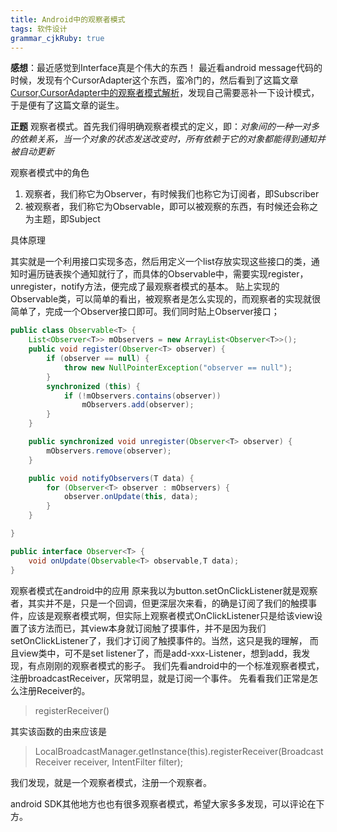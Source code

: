 ```yaml
---
title: Android中的观察者模式
tags: 软件设计
grammar_cjkRuby: true
---
```


**感想**：最近感觉到Interface真是个伟大的东西！
最近看android message代码的时候，发现有个CursorAdapter这个东西，蛮冷门的，然后看到了这篇文章[Cursor,CursorAdapter中的观察者模式解析][1]，发现自己需要恶补一下设计模式，于是便有了这篇文章的诞生。

**正题**
观察者模式。首先我们得明确观察者模式的定义，即：*对象间的一种一对多的依赖关系，当一个对象的状态发送改变时，所有依赖于它的对象都能得到通知并被自动更新*
          
 观察者模式中的角色

 1. 观察者，我们称它为Observer，有时候我们也称它为订阅者，即Subscriber
 2. 被观察者，我们称它为Observable，即可以被观察的东西，有时候还会称之为主题，即Subject

具体原理

其实就是一个利用接口实现多态，然后用定义一个list存放实现这些接口的类，通知时遍历链表挨个通知就行了，而具体的Observable中，需要实现register，unregister，notify方法，便完成了最观察者模式的基本。
贴上实现的Observable类，可以简单的看出，被观察者是怎么实现的，而观察者的实现就很简单了，完成一个Observer接口即可。我们同时贴上Observer接口；



``` java
public class Observable<T> {
    List<Observer<T>> mObservers = new ArrayList<Observer<T>>();
    public void register(Observer<T> observer) {
        if (observer == null) {
            throw new NullPointerException("observer == null");
        }
        synchronized (this) {
            if (!mObservers.contains(observer))
                mObservers.add(observer);
        }
    }

    public synchronized void unregister(Observer<T> observer) {
        mObservers.remove(observer);
    }

    public void notifyObservers(T data) {
        for (Observer<T> observer : mObservers) {
            observer.onUpdate(this, data);
        }
    }

}

public interface Observer<T> {
    void onUpdate(Observable<T> observable,T data);
}


```


观察者模式在android中的应用
    原来我以为button.setOnClickListener就是观察者，其实并不是，只是一个回调，但更深层次来看，的确是订阅了我们的触摸事件，应该是观察者模式啊，但实际上观察者模式OnClickListener只是给该view设置了该方法而已，其view本身就订阅触了摸事件，并不是因为我们setOnClickListener了，我们才订阅了触摸事件的。当然，这只是我的理解，
而且view类中，可不是set listener了，而是add-xxx-Listener，想到add，我发现，有点刚刚的观察者模式的影子。
    我们先看android中的一个标准观察者模式，注册broadcastReceiver，灰常明显，就是订阅一个事件。
    先看看我们正常是怎么注册Receiver的。
    

>  registerReceiver()

其实该函数的由来应该是

> LocalBroadcastManager.getInstance(this).registerReceiver(BroadcastReceiver
> receiver, IntentFilter filter);

    
我们发现，就是一个观察者模式，注册一个观察者。
    
android SDK其他地方也也有很多观察者模式，希望大家多多发现，可以评论在下方。


  [1]: http://www.tuicool.com/articles/nAZ3ay	
